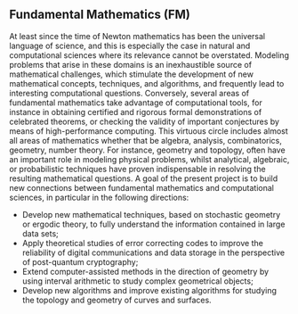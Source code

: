 ##  Fundamental Mathematics (FM)

At least since the time of Newton mathematics has been the universal language
of science, and this is especially the case in natural and computational
sciences where its relevance cannot be overstated. Modeling problems that arise
in these domains is an inexhaustible source of mathematical challenges, which
stimulate the development of new mathematical concepts, techniques, and
algorithms, and frequently lead to interesting computational questions.
Conversely, several areas of fundamental mathematics take advantage of
computational tools, for instance in obtaining certified and rigorous formal
demonstrations of celebrated theorems, or checking  the validity of important
conjectures by means of high-performance computing. This virtuous circle
includes almost all areas of mathematics whether that be  algebra, analysis,
combinatorics, geometry, number theory. For instance, geometry and topology,
often have an important role in modeling physical problems, whilst analytical,
algebraic, or probabilistic techniques have proven indispensable in resolving
the resulting mathematical questions. A goal of the present project is to build
new connections between fundamental mathematics and computational sciences, in
particular in the following directions:

- Develop new mathematical techniques, based on stochastic geometry or
ergodic theory, to fully understand the information contained in large
data sets;
- Apply theoretical studies of error correcting codes to improve the reliability of digital communications and data storage in the
perspective of post-quantum cryptography;
- Extend computer-assisted methods in the direction of geometry by using interval arithmetic to study complex geometrical objects;
- Develop new algorithms and improve existing algorithms for studying the topology and geometry of curves and surfaces.


<!-- b) Modeling, Simulation & Optimization (MSO) -->

<!-- Sitting as it does between fundamental research and applications, applied -->
<!-- mathematics is a pivotal discipline, which aims to develop -->
<!-- theories and techniques that are applicable to many scientific fields. -->
<!-- So it is natural that it has  fostered a multitude of interdisciplinary projects. --> 
<!-- There are  two main specializations involved in this process -->
<!-- are modelling and simulation. Modelling constructs the -->
<!-- most appropriate mathematical description of a problem, to make it -->
<!-- amenable to analysis. Simplification procedures such as dimension -->
<!-- reduction are often needed to allow for a complete analysis or for -->
<!-- efficient computer simulations. As very few “real” problems can be -->
<!-- solved directly, simulations play an essential role and require -->
<!-- appropriate discretizations of the problem to obtain accurate -->
<!-- approximate solutions. Fundamental concepts are used by applied -->
<!-- mathematicians to analyze the problems and optimize the computed -->
<!-- solutions. -->

<!-- Among the goals of this axis, we can mention : -->

<!-- • Discretize and simulate fundamental mathematical problems to -->
<!-- illustrate important theorems or to formulate conjectures based on -->
<!-- numerical results. -->

<!-- • Develop complex modeling for interdisciplinary projects to allow for -->
<!-- predictions and optimizations via simulations. Applications in the -->
<!-- context of PERSYVAL2 include cryptography, simulation of complex -->
<!-- electronic devices, optimization for automatic shape recognition, etc. -->




